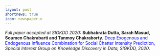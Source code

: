 ```yaml
---
layout: post
shortnews: true
icon: newspaper-o
---
```

<i>Full paper accepted at SIGKDD 2020:</i> <b> Subhabrata Dutta, Sarah Masud, Soumen Chakrabarti and Tanmoy Chakraborty.</b> <font color="blue"> Deep Exogenous and Endogenous Influence Combination for Social Chatter Intensity Prediction,
</font> <i>Special Interest Group on Knowledge Discovery in Data, SIGKDD, 2020</i>.